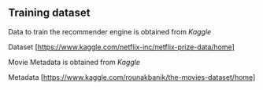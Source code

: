 ## Training dataset

Data to train the recommender engine is obtained from _Kaggle_

Dataset [https://www.kaggle.com/netflix-inc/netflix-prize-data/home]

Movie Metadata is obtained from _Kaggle_

Metadata [https://www.kaggle.com/rounakbanik/the-movies-dataset/home]
